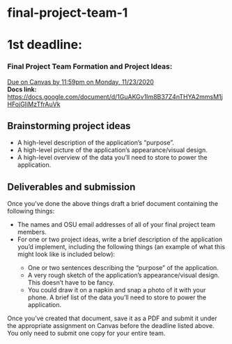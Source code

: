 # final-project-team-1


# 1st deadline:
  
### Final Project Team Formation and Project Ideas:
<ins>Due on Canvas by 11:59pm on Monday, 11/23/2020</ins> <br>
<strong>Docs link:</strong> https://docs.google.com/document/d/1GuAKGv1Im8B37Z4nTHYA2mmsM1jHFojGIiMzTfrAuVk
<br>

## Brainstorming project ideas
<ul>  
  <li>A high-level description of the application’s “purpose”.                          </li>
  <li>A high-level picture of the application’s appearance/visual design.               </li>
  <li>A high-level overview of the data you’ll need to store to power the application.  </li>
</ul>

## Deliverables and submission
Once you’ve done the above things draft a brief document containing the following things:
<ul>
  <li>The names and OSU email addresses of all of your final project team members.</li>
  <li>For one or two project ideas, write a brief description of the application you’d implement, including the following things (an example of what this might look like is included below):</li>
  <ul>
    <li>One or two sentences describing the “purpose” of the application.</li>
    <li>A very rough sketch of the application’s appearance/visual design. This doesn’t have to be fancy.</li>
    <li>You could draw it on a napkin and snap a photo of it with your phone. A brief list of the data you’ll need to store to power the application. </li>
  </ul>
</ul>

Once you’ve created that document, save it as a PDF and submit it under the appropriate assignment on Canvas before the deadline listed above. You only need to submit one copy for your entire team.
